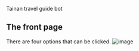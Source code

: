 Tainan travel guide bot

## The front page
There are four options that can be clicked.
![image](/Users/mac/Desktop/LineBot0705/images/front_page.png)
